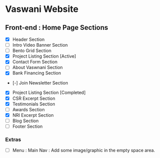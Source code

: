 # Vaswani Website

## Front-end : Home Page Sections

- [x] Header Section 
- [ ] Intro Video Banner Section
- [ ] Bento Grid Section
- [x] Project Listing Section [Active]
- [x] Contact Form Section
- [ ] About Vaswnani Section
- [x] Bank Financing Section
- [-] Join Newsletter Section
- [x] Project Listing Section [Completed]
- [x] CSR Excerpt Section
- [x] Testimonials Section
- [ ] Awards Section
- [x] NRI Excerpt Section
- [ ] Blog Section
- [ ] Footer Section

### Extras

- [ ] Menu : Main Nav : Add some image/graphic in the empty space area.